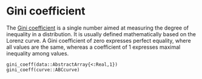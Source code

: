 # Gini coefficient
The [Gini coefficient](https://en.wikipedia.org/wiki/Gini_coefficient) is a single number aimed at measuring the degree of inequality in a distribution. It is usually defined mathematically based on the Lorenz curve. A Gini coefficient of zero expresses perfect equality, where all values are the same, whereas a coefficient of 1 expresses maximal inequality among values.

```@docs
gini_coeff(data::AbstractArray{<:Real,1})
gini_coeff(curve::ABCcurve)
```
